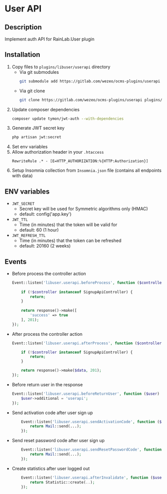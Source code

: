 # User API

## Description
Implement auth API for RainLab.User plugin

## Installation
1. Copy files to `plugins/libuser/userapi` directory
    - Via git submodules
        ```bash
        git submodule add https://gitlab.com/wezeo/ocms-plugins/userapi plugins/w/userapi
        ```
    - Via git clone
        ```bash
        git clone https://gitlab.com/wezeo/ocms-plugins/userapi plugins/w/userapi
        ```
2. Update composer dependencies
    ```bash
    composer update tymon/jwt-auth --with-dependencies
    ```
3. Generate JWT secret key
    ```bash
    php artisan jwt:secret 
    ```
4. Set env variables
5. Allow authorization header in your `.htaccess`
    ```apacheconfig
    RewriteRule .* - [E=HTTP_AUTHORIZATION:%{HTTP:Authorization}]
    ```
6. Setup Insomnia collection from `Insomnia.json` file (contains all endpoints with data)

## ENV variables
- `JWT_SECRET`
    - Secret key will be used for Symmetric algorithms only (HMAC)
    - default: config('app.key')
- `JWT_TTL`
    - Time (in minutes) that the token will be valid for
    - default: 60 (1 hour)
- `JWT_REFRESH_TTL`
    - Time (in minutes) that the token can be refreshed
    - default: 20160 (2 weeks)

## Events
- Before process the controller action
    ```php
    Event::listen('libuser.userapi.beforeProcess', function ($controller) {
      
        if (!$controller instanceof SignupApiController) {
            return;
        }
          
        return response()->make([
            'success' => true
        ], 201);
    });
    ```
- After process the controller action
    ```php
    Event::listen('libuser.userapi.afterProcess', function ($controller, $data) {
    
        if (!$controller instanceof SignupApiController) {
            return;
        }
    
        return response()->make($data, 201);
    });
    ```
- Before return user in the response
    ```php
    Event::listen('libuser.userapi.beforeReturnUser', function ($user) {
        $user->additional = 'userapi';
    });
    ```
- Send activation code after user sign up
    ```php
        Event::listen('libuser.userapi.sendActivationCode', function ($user, $code) {
            return Mail::send(...);
        });
    ```
- Send reset password code after user sign up
    ```php
        Event::listen('libuser.userapi.sendResetPasswordCode', function ($user, $code) {
            return Mail::send(...);
        });
    ```
- Create statistics after user logged out
    ```php
        Event::listen('libuser.userapi.afterInvalidate', function ($user) {
            return Statistic::create(..);
        });
    ```
